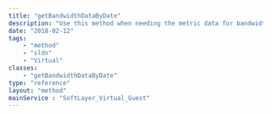 ```yaml
---
title: "getBandwidthDataByDate"
description: "Use this method when needing the metric data for bandwidth for a single guest.  It will gather the correct input parameters based on the date ranges "
date: "2018-02-12"
tags:
    - "method"
    - "sldn"
    - "Virtual"
classes:
    - "getBandwidthDataByDate"
type: "reference"
layout: "method"
mainService : "SoftLayer_Virtual_Guest"
---
```

